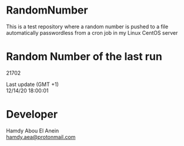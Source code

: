 # RandomNumber    
This is a test repository where a random number is pushed to a file automatically passwordless from a cron job in my Linux CentOS server    
# Random Number of the last run   
21702
      
Last update (GMT +1)    
12/14/20 18:00:01
# Developer    
Hamdy Abou El Anein   
hamdy.aea@protonmail.com

